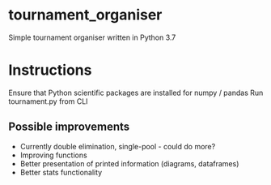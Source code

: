# tournament_organiser
Simple tournament organiser written in Python 3.7

# Instructions
Ensure that Python scientific packages are installed for numpy / pandas
Run tournament.py from CLI

## Possible improvements
* Currently double elimination, single-pool - could do more?
* Improving functions
* Better presentation of printed information (diagrams, dataframes)
* Better stats functionality
